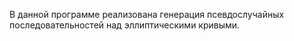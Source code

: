 В данной программе реализована генерация псевдослучайных последовательностей над эллиптическими кривыми.
